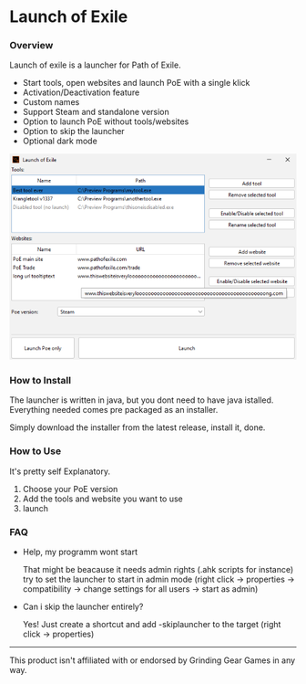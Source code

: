 # Launch of Exile

### Overview

Launch of exile is a launcher for Path of Exile.

- Start tools, open websites and launch PoE with a single klick
- Activation/Deactivation feature 
- Custom names
- Support Steam and standalone version
- Option to launch PoE without tools/websites
- Option to skip the launcher
- Optional dark mode

![Preview Picture](PreviewPicture.png)

### How to Install

The launcher is written in java, but you dont need to have java istalled.
Everything needed comes pre packaged as an installer.

Simply download the installer from the latest release, install it, done.

### How to Use

It's pretty self Explanatory.
1. Choose your PoE version
2. Add the tools and website you want to use
3. launch

### FAQ

- Help, my programm wont start
  
  That might be beacause it needs admin rights (.ahk scripts for instance) try to set the launcher to start in admin mode (right click -> properties -> compatibility -> change settings for all users -> start as admin)
  
- Can i skip the launcher entirely?

  Yes! Just create a shortcut and add -skiplauncher to the target (right click -> properties)
---
This product isn't affiliated with or endorsed by Grinding Gear Games in any way.
